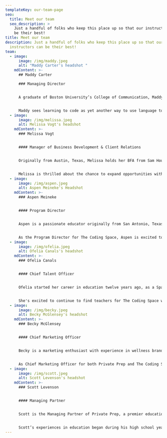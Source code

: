 ```yaml
---
templateKey: our-team-page
seo:
  title: Meet our team
  seo_description: >
    Just a handful of folks who keep this place up so that our instructors can
    be their best!
title: Meet our team
description: Just a handful of folks who keep this place up so that our
  instructors can be their best!
team:
  - image:
      image: /img/maddy.jpeg
      alt: "Maddy Carter's headshot "
    mdContent: >-
      ## Maddy Carter

      ### Managing Director


      A graduate of Boston University’s College of Communication, Maddy has always been interested in the ways we use language to convey ideas and connect with each other. This interest has led her to experiences that range from studying Spanish in Madrid, to writing grant proposals in NYC, to building websites for local businesses, to crafting songs on her guitar in her living room.


      Maddy sees learning to code as yet another way to use language to express ourselves, collaborate, and continuously create.
  - image:
      image: /img/melissa.jpeg
      alt: Melissa Vogt's headshot
    mdContent: >-
      ### Melissa Vogt


      #### Manager of Business Development & Client Relations


      Originally from Austin, Texas, Melissa holds her BFA from Sam Houston State University. Prior to working at The Coding Space, she served as Director of Operations for a private music school in Manhattan. She is passionate about education and cultivating creativity. In her free time, she enjoys performing in local plays and musicals, cooking new recipes, and traveling.


      Melissa is thrilled about the chance to expand opportunities with the company, as well as help both the current and incoming students!
  - image:
      image: /img/aspen.jpeg
      alt: Aspen Meineke's Headshot
    mdContent: >-
      ### Aspen Meineke


      #### Program Director


      Aspen is a passionate educator originally from San Antonio, Texas. She received a Bachelor’s Degree in Mechanical Engineering at the University of Texas at San Antonio and while in college mentored a robotics club for elementary students. It was here she found her passion for making STEM education and coding accessible to all students. Prior to working at The Coding Space, Aspen worked in the non-profit sector bringing STEM education programming to low income students.


      As the Program Director for The Coding Space, Aspen is excited to continue building programs for students that help them build confidence in their coding skills and themselves.
  - image:
      image: /img/ofelia.jpeg
      alt: Ofelia Canals's headshot
    mdContent: >-
      ### Ofelia Canals


      #### Chief Talent Officer


      Ofelia started her career in education twelve years ago, as a Spanish teacher for Teach For America in Connecticut. It was there, that she found her passion for giving all students a space to develop and use their individual talents and voices. For the last ten years, she's worked in recruitment and hiring, to ensure that students have the right guides to help them reach their full potential.


      She's excited to continue to find teachers for The Coding Space who deliver the highest quality instruction and encourage our students to be who they are, while stretching their creativity through their code.
  - image:
      image: /img/becky.jpeg
      alt: Becky McGlensey's headshot
    mdContent: >-
      ### Becky McGlensey


      #### Chief Marketing Officer


      Becky is a marketing enthusiast with experience in wellness brands, sporting teams, lifestyle brands and influential companies. She is originally from California but has lived in multiple countries including Singapore and Italy which sparked her love of travel. Becky is now located in Denver and enjoys fitness, food, traveling and learning.


      As Chief Marketing Officer for both Private Prep and The Coding Space, Becky is honored to be part of companies that help students and families achieve their potentials, no matter the goal. She looks forward to continuing to collectively push the brands forward and delivering high quality content, classes, and service
  - image:
      image: /img/scott.jpeg
      alt: Scott Levenson's headshot
    mdContent: >-
      ### Scott Levenson


      #### Managing Partner


      Scott is the Managing Partner of Private Prep, a premier education company providing one-on- one tutoring, test prep and college admissions services.


      Scott’s experiences in education began during his high school years where he helped struggling elementary school students from low-income neighborhoods with their schoolwork. After graduating with a B.A in Political Science from Emory University, Scott moved back to Washington DC to work as an analyst at MCG Capital and mentored inner-city high school seniors as part of the Hoop Dreams Scholarship Fund program. Scott also holds an MBA from Emory, where he graduated with honors.
---
```

